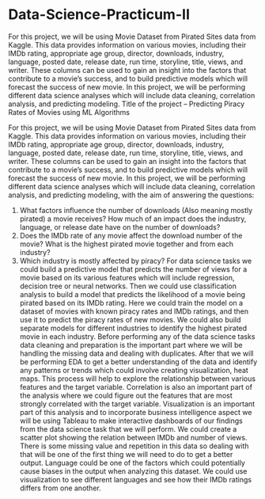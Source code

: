# Data-Science-Practicum-II 
For this project, we will be using Movie Dataset from Pirated Sites data from Kaggle. This data provides information on various movies, including their IMDb rating, appropriate age group, director, downloads, industry, language, posted date, release date, run time, storyline, title, views, and writer. These columns can be used to gain an insight into the factors that contribute to a movie’s success, and to build predictive models which will forecast the success of new movie. In this project, we will be performing different data science analyses which will include data cleaning, correlation analysis, and predicting modeling.
Title of the project – Predicting Piracy Rates of Movies using ML Algorithms 

For this project, we will be using Movie Dataset from Pirated Sites data from Kaggle. This data provides information on various movies, including their IMDb rating, appropriate age group, director, downloads, industry, language, posted date, release date, run time, storyline, title, views, and writer. These columns can be used to gain an insight into the factors that contribute to a movie’s success, and to build predictive models which will forecast the success of new movie. In this project, we will be performing different data science analyses which will include data cleaning, correlation analysis, and predicting modeling, with the aim of answering the questions: 
1)	What factors influence the number of downloads (Also meaning mostly pirated) a movie receives? How much of an impact does the industry, language, or release date have on the number of downloads?
2)	Does the IMDb rate of any movie affect the download number of the movie? What is the highest pirated movie together and from each industry? 
3)	Which industry is mostly affected by piracy?
	For data science tasks we could build a predictive model that predicts the number of views for a movie based on its various features which will include regression, decision tree or neural networks. Then we could use classification analysis to build a model that predicts the likelihood of a movie being pirated based on its IMDb rating. Here we could train the model on a dataset of movies with known piracy rates and IMDb ratings, and then use it to predict the piracy rates of new movies. We could also build separate models for different industries to identify the highest pirated movie in each industry. Before performing any of the data science tasks data cleaning and preparation is the important part where we will be handling the missing data and dealing with duplicates. After that we will be performing EDA to get a better understanding of the data and identify any patterns or trends which could involve creating visualization, heat maps. This process will help to explore the relationship between various features and the target variable. Correlation is also an important part of the analysis where we could figure out the features that are most strongly correlated with the target variable. Visualization is an important part of this analysis and to incorporate business intelligence aspect we will be using Tableau to make interactive dashboards of our findings from the data science task that we will perform. We could create a scatter plot showing the relation between IMDb and number of views. 	
	There is some missing value and repetition in this data so dealing with that will be one of the first thing we will need to do to get a better output.  Language could be one of the factors which could potentially cause biases in the output when analyzing this dataset. We could use visualization to see different languages and see how their IMDb ratings differs from one another. 
